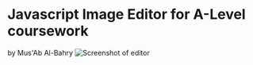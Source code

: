 # Javascript Image Editor for A-Level coursework
by Mus'Ab Al-Bahry
![Screenshot of editor](https://user-images.githubusercontent.com/87612518/231227660-d4ea4359-6bd3-4913-84ac-d4645f4889b3.PNG)
